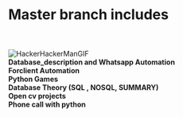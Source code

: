# Master branch includes<br><br>
![HackerHackerManGIF](https://user-images.githubusercontent.com/66706496/152695203-a83b61cd-9c57-4188-bb06-82f80e0cbc52.gif)
<br>
**Database_description and Whatsapp Automation**<br>
**Forclient Automation**<br>
**Python Games**<br>
**Database Theory (SQL , NOSQL, SUMMARY)**<br>
**Open cv projects**<br>
**Phone call with python** <br>
